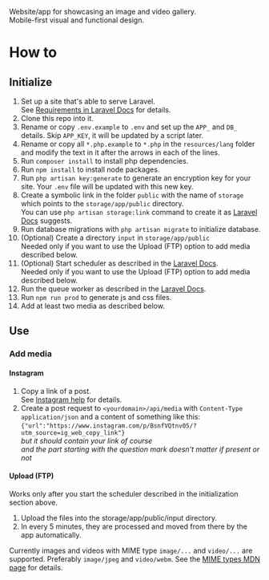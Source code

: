 Website/app for showcasing an image and video gallery.<br/>
Mobile-first visual and functional design.

# How to

## Initialize
1. Set up a site that's able to serve Laravel.<br/>
See [Requirements in Laravel Docs](https://laravel.com/docs/#server-requirements) for details.
2. Clone this repo into it.
3. Rename or copy `.env.example` to `.env` and set up the `APP_` and `DB_` details. Skip `APP_KEY`, it will be updated by a script later.
4. Rename or copy all `*.php.example` to `*.php` in the `resources/lang` folder and modify the text in it after the arrows in each of the lines.
5. Run `composer install` to install php dependencies.
6. Run `npm install` to install node packages.
7. Run `php artisan key:generate` to generate an encryption key for your site. Your `.env` file will be updated with this new key.
8. Create a symbolic link in the folder `public` with the name of `storage` which points to the `storage/app/public` directory.<br/>
You can use `php artisan storage:link` command to create it as [Laravel Docs](https://laravel.com/docs/filesystem#configuration) suggests.
9. Run database migrations with `php artisan migrate` to initialize database.
10. (Optional) Create a directory `input` in `storage/app/public`<br/>
Needed only if you want to use the Upload (FTP) option to add media described below.
11. (Optional) Start scheduler as described in the [Laravel Docs](https://laravel.com/docs/scheduling#introduction).<br/>
Needed only if you want to use the Upload (FTP) option to add media described below.
12. Run the queue worker as described in the [Laravel Docs](https://laravel.com/docs/5.8/queues#running-the-queue-worker).
13. Run `npm run prod` to generate js and css files.
14. Add at least two media as described below.

## Use

### Add media

#### Instagram
1. Copy a link of a post.<br/>
See [Instagram help](https://help.instagram.com/372819389498306) for details.
2. Create a post request to `<yourdomain>/api/media` with `Content-Type` `application/json` and a content of something like this:<br/>
`{"url":"https://www.instagram.com/p/BsnfVQtnv05/?utm_source=ig_web_copy_link"}`<br/>
*but it should contain your link of course*<br/>
*and the part starting with the question mark doesn't matter if present or not*

#### Upload (FTP)
Works only after you start the scheduler described in the initialization section above.
1. Upload the files into the storage/app/public/input directory.
2. In every 5 minutes, they are processed and moved from there by the app automatically.

Currently images and videos with MIME type `image/...` and `video/...` are supported.
Preferably `image/jpeg` and `video/webm`.
See the [MIME types MDN page](https://developer.mozilla.org/en-US/docs/Web/HTTP/Basics_of_HTTP/MIME_types) for details.
